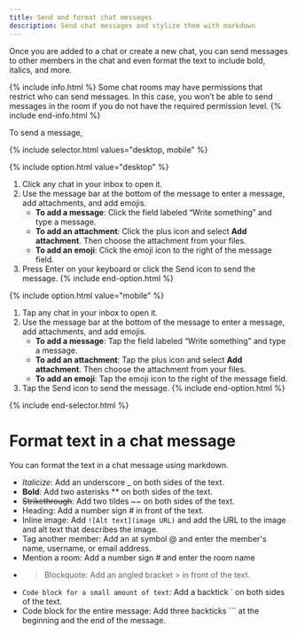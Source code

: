 ```yaml
---
title: Send and format chat messages
description: Send chat messages and stylize them with markdown
---
```

<div id="new-expensify" markdown="1">

Once you are added to a chat or create a new chat, you can send messages to other members in the chat and even format the text to include bold, italics, and more. 

{% include info.html %}
Some chat rooms may have permissions that restrict who can send messages. In this case, you won’t be able to send messages in the room if you do not have the required permission level.
{% include end-info.html %}

To send a message, 

{% include selector.html values="desktop, mobile" %}

{% include option.html value="desktop" %}
1. Click any chat in your inbox to open it. 
2. Use the message bar at the bottom of the message to enter a message, add attachments, and add emojis.
   - **To add a message**: Click the field labeled “Write something” and type a message. 
   - **To add an attachment**: Click the plus icon and select **Add attachment**. Then choose the attachment from your files.
   - **To add an emoji**: Click the emoji icon to the right of the message field. 
3. Press Enter on your keyboard or click the Send icon to send the message.
{% include end-option.html %}

{% include option.html value="mobile" %}
1. Tap any chat in your inbox to open it. 
2. Use the message bar at the bottom of the message to enter a message, add attachments, and add emojis.
   - **To add a message**: Tap the field labeled “Write something” and type a message. 
   - **To add an attachment**: Tap the plus icon and select **Add attachment**. Then choose the attachment from your files.
   - **To add an emoji**: Tap the emoji icon to the right of the message field. 
3. Tap the Send icon to send the message.
{% include end-option.html %}

{% include end-selector.html %}

# Format text in a chat message

You can format the text in a chat message using markdown. 

- _Italicize_: Add an underscore _ on both sides of the text.
- **Bold**: Add two asterisks ** on both sides of the text.
- ~~Strikethrough~~: Add two tildes ~~ on both sides of the text.
- Heading: Add a number sign # in front of the text.
- Inline image: Add `![Alt text](image URL)` and add the URL to the image and alt text that describes the image.
- Tag another member: Add an at symbol @ and enter the member's name, username, or email address.
- Mention a room: Add a number sign # and enter the room name
- > Blockquote: Add an angled bracket > in front of the text.
- `Code block for a small amount of text`: Add a backtick ` on both sides of the text.
- Code block for the entire message: Add three backticks ``` at the beginning and the end of the message.

</div>
